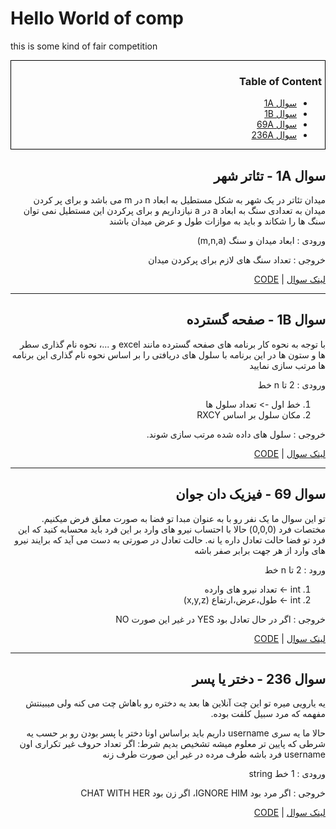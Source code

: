 # Hello World of comp

this is some kind of fair competition

<div dir="rtl" style="border: 1.5px solid black; padding-right: 5px;">

### Table of Content
- [سوال 1A](#1A)
- [سوال 1B](#1B)
- [سوال 69A](#69A)
- [سوال 236A](#236A)

</div>

<div dir="rtl" id="1A">

## سوال 1A - تئاتر شهر
میدان تئاتر در یک شهر به شکل مستطیل به ابعاد n در m می باشد و برای پر کردن میدان به تعدادی سنگ به ابعاد a در a نیازداریم و برای پرکردن این مستطیل نمی توان سنگ ها را شکاند و باید به موازات طول و عرض میدان باشند

ورودی : ابعاد میدان و سنگ (m,n,a)

خروجی : تعداد سنگ های لازم برای پرکردن میدان

[لینک سوال](http://codeforces.com/problemset/problem/1/A) | 
[CODE](/A/1A/main.c)

</div>

* * *

<div dir="rtl" id="1B">

## سوال 1B - صفحه گسترده
با توجه به نحوه کار برنامه های صفحه گسترده مانند excel و ...، نحوه نام گذاری سطر ها و ستون ها در این برنامه با سلول های دریافتی را بر اساس نحوه نام گذاری این برنامه ها مرتب سازی نمایید

ورودی : 2 تا n خط 
1. خط اول -> تعداد سلول ها
2. مکان سلول بر اساس RXCY

خروجی : سلول های داده شده مرتب سازی شوند. 

[لینک سوال](http://codeforces.com/problemset/problem/1/B) | 
[CODE](/B/1B/main.c)

</div>

* * *

<div dir="rtl" id="69A">

## سوال 69 - فیزیک دان جوان
تو این سوال ما یک نفر رو با به عنوان مبدا تو فضا به صورت معلق فرض میکنیم. مختصات فرد (0,0,0)
حالا با احتساب نیرو های وارد بر این فرد باید محسابه کنید که این فرد تو فضا حالت تعادل داره یا نه.
حالت تعادل در صورتی به دست می آید که برایند نیرو های وارد از هر جهت برابر صفر باشه

ورود : 2 تا n خط
1. int -> تعداد نیرو های وارده
2. int -> طول،عرض،ارتفاع (x,y,z)

خروجی : اگر در حال تعادل بود YES در غیر این صورت NO

[لینک سوال](http://codeforces.com/problemset/problem/69/A) | 
[CODE](/A/69A/main.c)


</div>

* * *

<div dir="rtl" id="236A">

## سوال 236 - دختر یا پسر
یه یارویی میره تو این چت آنلاین ها بعد یه دختره رو باهاش چت می کنه ولی میبینتش مفهمه که مرد سبیل کلفت بوده.

حالا ما یه سری username داریم باید براساس اونا دختر یا پسر بودن رو بر حسب یه شرطی که پایین تر معلوم میشه تشخیص بدیم
شرط: اگر تعداد حروف غیر تکراری اون username فرد باشه طرف مرده در غیر این صورت طرف زنه

ورودی : 1 خط string

خروجی : اگر مرد بود IGNORE HIM، اگر زن بود CHAT WITH HER

[لینک سوال](http://codeforces.com/problemset/problem/236/A) | 
[CODE](/A/236A/main.c)

</div>